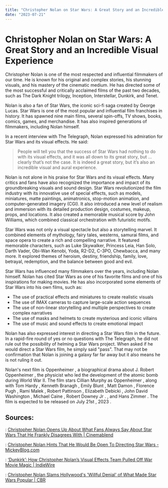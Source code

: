 ```yaml
---
title: "Christopher Nolan on Star Wars: A Great Story and an Incredible Visual Experience"
date: "2023-07-21"
---
```


# Christopher Nolan on Star Wars: A Great Story and an Incredible Visual Experience

Christopher Nolan is one of the most respected and influential filmmakers of our time. He is known for his original and complex stories, his stunning visuals, and his mastery of the cinematic medium. He has directed some of the most successful and critically acclaimed films of the past two decades, such as The Dark Knight trilogy, Inception, Interstellar, Dunkirk, and Tenet.

Nolan is also a fan of Star Wars, the iconic sci-fi saga created by George Lucas. Star Wars is one of the most popular and influential film franchises in history. It has spawned nine main films, several spin-offs, TV shows, books, comics, games, and merchandise. It has also inspired generations of filmmakers, including Nolan himself.

In a recent interview with The Telegraph, Nolan expressed his admiration for Star Wars and its visual effects. He said:

> People will tell you that the success of Star Wars had nothing to do with its visual effects, and it was all down to its great story, but ... clearly that’s not the case. It is indeed a great story, but it’s also an incredible visual and aural experience.

Nolan is not alone in his praise for Star Wars and its visual effects. Many critics and fans have also recognized the importance and impact of its groundbreaking visuals and sound design. Star Wars revolutionized the film industry with its innovative use of special effects, such as models, miniatures, matte paintings, animatronics, stop-motion animation, and computer-generated imagery (CGI). It also introduced a new level of realism and immersion with its detailed production design, costumes, makeup, props, and locations. It also created a memorable musical score by John Williams, which combined classical orchestration with futuristic motifs.

Star Wars was not only a visual spectacle but also a storytelling marvel. It combined elements of mythology, fairy tales, westerns, samurai films, and space opera to create a rich and compelling narrative. It featured memorable characters, such as Luke Skywalker, Princess Leia, Han Solo, Darth Vader, Obi-Wan Kenobi, Yoda, R2-D2, C-3PO, Chewbacca, and many more. It explored themes of heroism, destiny, friendship, family, love, betrayal, redemption, and the balance between good and evil.

Star Wars has influenced many filmmakers over the years, including Nolan himself. Nolan has cited Star Wars as one of his favorite films and one of his inspirations for making movies. He has also incorporated some elements of Star Wars into his own films, such as:

- The use of practical effects and miniatures to create realistic visuals
- The use of IMAX cameras to capture large-scale action sequences
- The use of non-linear storytelling and multiple perspectives to create complex narratives
- The use of masks and helmets to create mysterious and iconic villains
- The use of music and sound effects to create emotional impact

Nolan has also expressed interest in directing a Star Wars film in the future. In a rapid-fire round of yes or no questions with The Telegraph, he did not rule out the possibility of helming a Star Wars project. When asked if he would direct a Star Wars film, he simply said "pass". That may not be confirmation that Nolan is joining a galaxy far far away but it also means he is not ruling it out.

Nolan's next film is Oppenheimer , a biographical drama about J. Robert Oppenheimer , the physicist who led the development of the atomic bomb during World War II. The film stars Cillian Murphy as Oppenheimer , along with Tom Hardy , Kenneth Branagh , Emily Blunt , Matt Damon , Florence Pugh , Rami Malek , Robert Pattinson , Elizabeth Debicki , John David Washington , Michael Caine , Robert Downey Jr . , and Hans Zimmer . The film is expected to be released on July 21st , 2023 .

## Sources:

: [Christopher Nolan Opens Up About What Fans Always Say About Star Wars That He Frankly Disagrees With | Cinemablend](https://www.cinemablend.com/star-wars/christopher-nolan-opens-up-fans-always-say-star-wars-disagrees-with)

: [Christopher Nolan Hints That He Would Be Open To Directing Star Wars - MickeyBlog.com](https://mickeyblog.com/2023/07/20/christopher-nolan-hints-that-he-would-be-open-to-directing-star-wars/)

: [‘Dunkirk’: How Christopher Nolan’s Visual Effects Team Pulled Off War Movie Magic | IndieWire](https://www.indiewire.com/awards/industry/dunkirk-christopher-nolans-visual-effects-oscar-1201913630/)

: [Christopher Nolan Slams Hollywood's 'Willful Denial' of What Made Star Wars Popular | CBR](https://www.cbr.com/christopher-nolan-hollywood-denies-star-wars-success/)
